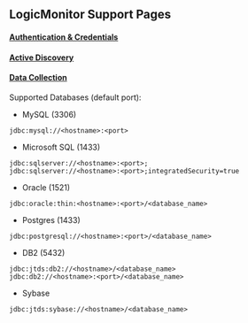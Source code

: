## LogicMonitor Support Pages

#### [Authentication & Credentials](https://www.logicmonitor.com/support/getting-started/advanced-logicmonitor-setup/defining-authentication-credentials/)

#### [Active Discovery](https://www.logicmonitor.com/support/datasources/active-discovery/jdbc-active-discovery/)

#### [Data Collection](https://www.logicmonitor.com/support/datasources/data-collection-methods/jdbc-data-collection/)

Supported Databases (default port):
- MySQL (3306)
```
jdbc:mysql://<hostname>:<port>
```
- Microsoft SQL (1433)
```
jdbc:sqlserver://<hostname>:<port>;
jdbc:sqlserver://<hostname>:<port>;integratedSecurity=true
```
- Oracle (1521)
```
jdbc:oracle:thin:<hostname>:<port>/<database_name>
```
- Postgres (1433)
```
jdbc:postgresql://<hostname>:<port>/<database_name>
```
- DB2 (5432)
```
jdbc:jtds:db2://<hostname>/<database_name>
jdbc:db2://<hostname>:<port>/<database_name>
```
- Sybase 
```
jdbc:jtds:sybase://<hostname>/<database_name>
```
